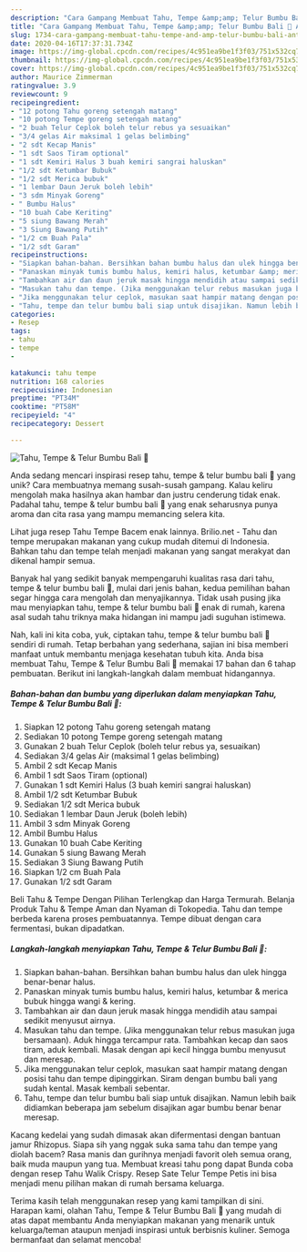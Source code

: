 ```yaml
---
description: "Cara Gampang Membuat Tahu, Tempe &amp;amp; Telur Bumbu Bali 🚨 Anti Gagal"
title: "Cara Gampang Membuat Tahu, Tempe &amp;amp; Telur Bumbu Bali 🚨 Anti Gagal"
slug: 1734-cara-gampang-membuat-tahu-tempe-and-amp-telur-bumbu-bali-anti-gagal
date: 2020-04-16T17:37:31.734Z
image: https://img-global.cpcdn.com/recipes/4c951ea9be1f3f03/751x532cq70/tahu-tempe-telur-bumbu-bali-🚨-foto-resep-utama.jpg
thumbnail: https://img-global.cpcdn.com/recipes/4c951ea9be1f3f03/751x532cq70/tahu-tempe-telur-bumbu-bali-🚨-foto-resep-utama.jpg
cover: https://img-global.cpcdn.com/recipes/4c951ea9be1f3f03/751x532cq70/tahu-tempe-telur-bumbu-bali-🚨-foto-resep-utama.jpg
author: Maurice Zimmerman
ratingvalue: 3.9
reviewcount: 9
recipeingredient:
- "12 potong Tahu goreng setengah matang"
- "10 potong Tempe goreng setengah matang"
- "2 buah Telur Ceplok boleh telur rebus ya sesuaikan"
- "3/4 gelas Air maksimal 1 gelas belimbing"
- "2 sdt Kecap Manis"
- "1 sdt Saos Tiram optional"
- "1 sdt Kemiri Halus 3 buah kemiri sangrai haluskan"
- "1/2 sdt Ketumbar Bubuk"
- "1/2 sdt Merica bubuk"
- "1 lembar Daun Jeruk boleh lebih"
- "3 sdm Minyak Goreng"
- " Bumbu Halus"
- "10 buah Cabe Keriting"
- "5 siung Bawang Merah"
- "3 Siung Bawang Putih"
- "1/2 cm Buah Pala"
- "1/2 sdt Garam"
recipeinstructions:
- "Siapkan bahan-bahan. Bersihkan bahan bumbu halus dan ulek hingga benar-benar halus."
- "Panaskan minyak tumis bumbu halus, kemiri halus, ketumbar &amp; merica bubuk hingga wangi &amp; kering."
- "Tambahkan air dan daun jeruk masak hingga mendidih atau sampai sedikit menyusut airnya."
- "Masukan tahu dan tempe. (Jika menggunakan telur rebus masukan juga bersamaan). Aduk hingga tercampur rata. Tambahkan kecap dan saos tiram, aduk kembali. Masak dengan api kecil hingga bumbu menyusut dan meresap."
- "Jika menggunakan telur ceplok, masukan saat hampir matang dengan posisi tahu dan tempe dipinggirkan. Siram dengan bumbu bali yang sudah kental. Masak kembali sebentar."
- "Tahu, tempe dan telur bumbu bali siap untuk disajikan. Namun lebih baik didiamkan beberapa jam sebelum disajikan agar bumbu benar benar meresap."
categories:
- Resep
tags:
- tahu
- tempe
- 

katakunci: tahu tempe  
nutrition: 168 calories
recipecuisine: Indonesian
preptime: "PT34M"
cooktime: "PT58M"
recipeyield: "4"
recipecategory: Dessert

---
```



![Tahu, Tempe &amp; Telur Bumbu Bali 🚨](https://img-global.cpcdn.com/recipes/4c951ea9be1f3f03/751x532cq70/tahu-tempe-telur-bumbu-bali-🚨-foto-resep-utama.jpg)

Anda sedang mencari inspirasi resep tahu, tempe &amp; telur bumbu bali 🚨 yang unik? Cara membuatnya memang susah-susah gampang. Kalau keliru mengolah maka hasilnya akan hambar dan justru cenderung tidak enak. Padahal tahu, tempe &amp; telur bumbu bali 🚨 yang enak seharusnya punya aroma dan cita rasa yang mampu memancing selera kita.

Lihat juga resep Tahu Tempe Bacem enak lainnya. Brilio.net - Tahu dan tempe merupakan makanan yang cukup mudah ditemui di Indonesia. Bahkan tahu dan tempe telah menjadi makanan yang sangat merakyat dan dikenal hampir semua.

Banyak hal yang sedikit banyak mempengaruhi kualitas rasa dari tahu, tempe &amp; telur bumbu bali 🚨, mulai dari jenis bahan, kedua pemilihan bahan segar hingga cara mengolah dan menyajikannya. Tidak usah pusing jika mau menyiapkan tahu, tempe &amp; telur bumbu bali 🚨 enak di rumah, karena asal sudah tahu triknya maka hidangan ini mampu jadi suguhan istimewa.


Nah, kali ini kita coba, yuk, ciptakan tahu, tempe &amp; telur bumbu bali 🚨 sendiri di rumah. Tetap berbahan yang sederhana, sajian ini bisa memberi manfaat untuk membantu menjaga kesehatan tubuh kita. Anda bisa membuat Tahu, Tempe &amp; Telur Bumbu Bali 🚨 memakai 17 bahan dan 6 tahap pembuatan. Berikut ini langkah-langkah dalam membuat hidangannya.

<!--inarticleads1-->

##### Bahan-bahan dan bumbu yang diperlukan dalam menyiapkan Tahu, Tempe &amp; Telur Bumbu Bali 🚨:

1. Siapkan 12 potong Tahu goreng setengah matang
1. Sediakan 10 potong Tempe goreng setengah matang
1. Gunakan 2 buah Telur Ceplok (boleh telur rebus ya, sesuaikan)
1. Sediakan 3/4 gelas Air (maksimal 1 gelas belimbing)
1. Ambil 2 sdt Kecap Manis
1. Ambil 1 sdt Saos Tiram (optional)
1. Gunakan 1 sdt Kemiri Halus (3 buah kemiri sangrai haluskan)
1. Ambil 1/2 sdt Ketumbar Bubuk
1. Sediakan 1/2 sdt Merica bubuk
1. Sediakan 1 lembar Daun Jeruk (boleh lebih)
1. Ambil 3 sdm Minyak Goreng
1. Ambil  Bumbu Halus
1. Gunakan 10 buah Cabe Keriting
1. Gunakan 5 siung Bawang Merah
1. Sediakan 3 Siung Bawang Putih
1. Siapkan 1/2 cm Buah Pala
1. Gunakan 1/2 sdt Garam


Beli Tahu &amp; Tempe Dengan Pilihan Terlengkap dan Harga Termurah. Belanja Produk Tahu &amp; Tempe Aman dan Nyaman di Tokopedia. Tahu dan tempe berbeda karena proses pembuatannya. Tempe dibuat dengan cara fermentasi, bukan dipadatkan. 

<!--inarticleads2-->

##### Langkah-langkah menyiapkan Tahu, Tempe &amp; Telur Bumbu Bali 🚨:

1. Siapkan bahan-bahan. Bersihkan bahan bumbu halus dan ulek hingga benar-benar halus.
1. Panaskan minyak tumis bumbu halus, kemiri halus, ketumbar &amp; merica bubuk hingga wangi &amp; kering.
1. Tambahkan air dan daun jeruk masak hingga mendidih atau sampai sedikit menyusut airnya.
1. Masukan tahu dan tempe. (Jika menggunakan telur rebus masukan juga bersamaan). Aduk hingga tercampur rata. Tambahkan kecap dan saos tiram, aduk kembali. Masak dengan api kecil hingga bumbu menyusut dan meresap.
1. Jika menggunakan telur ceplok, masukan saat hampir matang dengan posisi tahu dan tempe dipinggirkan. Siram dengan bumbu bali yang sudah kental. Masak kembali sebentar.
1. Tahu, tempe dan telur bumbu bali siap untuk disajikan. Namun lebih baik didiamkan beberapa jam sebelum disajikan agar bumbu benar benar meresap.


Kacang kedelai yang sudah dimasak akan difermentasi dengan bantuan jamur Rhizopus. Siapa sih yang nggak suka sama tahu dan tempe yang diolah bacem? Rasa manis dan gurihnya menjadi favorit oleh semua orang, baik muda maupun yang tua. Membuat kreasi tahu pong dapat Bunda coba dengan resep Tahu Walik Crispy. Resep Sate Telur Tempe Petis ini bisa menjadi menu pilihan makan di rumah bersama keluarga. 

Terima kasih telah menggunakan resep yang kami tampilkan di sini. Harapan kami, olahan Tahu, Tempe &amp; Telur Bumbu Bali 🚨 yang mudah di atas dapat membantu Anda menyiapkan makanan yang menarik untuk keluarga/teman ataupun menjadi inspirasi untuk berbisnis kuliner. Semoga bermanfaat dan selamat mencoba!
